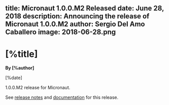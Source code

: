 title: Micronaut 1.0.0.M2 Released
date: June 28, 2018 
description: Announcing the release of Micronaut 1.0.0.M2
author: Sergio Del Amo Caballero
image: 2018-06-28.png
---

# [%title]

**By [%author]**

[%date] 

1.0.0.M2 release for Micronaut.

See [release notes](https://github.com/micronaut-projects/micronaut-core/releases/tag/v1.0.0.M2) and [documentation](http://docs.micronaut.io/1.0.0.M2/guide/index.html) for this release.
